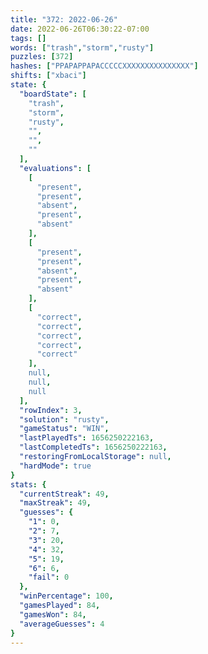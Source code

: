 ```yaml
---
title: "372: 2022-06-26"
date: 2022-06-26T06:30:22-07:00
tags: []
words: ["trash","storm","rusty"]
puzzles: [372]
hashes: ["PPAPAPPAPACCCCCXXXXXXXXXXXXXXX"]
shifts: ["xbaci"]
state: {
  "boardState": [
    "trash",
    "storm",
    "rusty",
    "",
    "",
    ""
  ],
  "evaluations": [
    [
      "present",
      "present",
      "absent",
      "present",
      "absent"
    ],
    [
      "present",
      "present",
      "absent",
      "present",
      "absent"
    ],
    [
      "correct",
      "correct",
      "correct",
      "correct",
      "correct"
    ],
    null,
    null,
    null
  ],
  "rowIndex": 3,
  "solution": "rusty",
  "gameStatus": "WIN",
  "lastPlayedTs": 1656250222163,
  "lastCompletedTs": 1656250222163,
  "restoringFromLocalStorage": null,
  "hardMode": true
}
stats: {
  "currentStreak": 49,
  "maxStreak": 49,
  "guesses": {
    "1": 0,
    "2": 7,
    "3": 20,
    "4": 32,
    "5": 19,
    "6": 6,
    "fail": 0
  },
  "winPercentage": 100,
  "gamesPlayed": 84,
  "gamesWon": 84,
  "averageGuesses": 4
}
---
```


<!-- more -->
